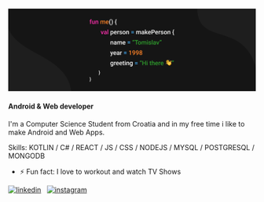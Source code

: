 ![Banner](https://github.com/tgodek/tgodek/blob/main/MyBanner.png)
#### Android & Web developer

I'm a Computer Science Student from Croatia and in my free time i like to make Android and Web Apps.

Skills: KOTLIN / C# / REACT / JS / CSS / NODEJS / MYSQL / POSTGRESQL / MONGODB

- ⚡ Fun fact: I love to workout and watch TV Shows 


[<img src='https://cdn-icons-png.flaticon.com/512/174/174857.png' alt='linkedin' height='40'>](https://www.linkedin.com/in/tomislav-godek-a37792206/) &nbsp; [<img src='https://cdn-icons-png.flaticon.com/512/1384/1384063.png' alt='instagram' height='40'>](https://www.instagram.com/tomislav.godek/)  

